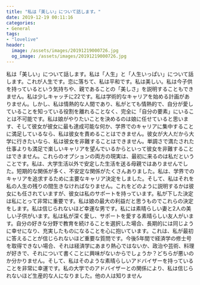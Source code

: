 ```yaml
---
title: "私は「美しい」について話します。"
date: 2019-12-19 00:11:16
categories:
- General
tags:
- "lovelive"
header:
  image: /assets/images/20191219000726.jpg
  og_image: /assets/images/20191219000726.jpg
---
```


私は「美しい」について話します。私は「人生」と「人生いっぱい」について話します。これが人生です。恋に落ちて、私は平和です。私は美しい。私は今子供を持っているという気持ちや、親であることの「美しさ」を説明することもできません。私は少しキャッチに22です。私は学術的なキャリアを始める計画がありません。しかし、私は情熱的な人間であり、私がとても情熱的で、自分が愛していることを知っている役割を離れることなく、完全に「自分の要素」にいることは不可能です。私は娘がやりたいことを決めるのは娘に任せていると思います、そして彼女が彼女に最も達成可能な何か、学界でのキャリアに集中することに満足しているなら、私は彼女を責めることはできません。彼女が大人だから大学に行きたいなら、私は彼女を非難することはできません。単調さで満たされた仕事よりも満足で楽しいキャリアを望んでいるからといって彼女を非難することはできません。これらのオプションの両方の現実は、最初に来るのは私だということです。私は、大学生活以外で安定した生活を送る母親ではありませんでした。短期的な関係が多く、不安定な関係がたくさんありました。私は、学界でのキャリアを追求するために主要なキャリア決定をしました。そして、私はそれを私の人生の残りの間生きなければなりません。これをどのように説明するかは彼女にも任されていますが、彼女は私のサポートを持っています。私が下した決定は私にとって非常に重要です。私は娘の最大の利益だと思うものでこれらの決定をします。私は信じられないほど幸運な男です。私には素晴らしい妻と2人の美しい子供がいます。私は私が深く愛し、サポートを愛する素晴らしい友人がいます。自分の好きな分野で教育を続けることを選択した場合、長期的には同じように幸せになり、充実したものになることを心に抱いています。これは、私が最初に答えることが信じられないほど重要な質問です。今後5年間で経済学の修士号を取得できない場合、それは経済学にあまり熱心ではないか、政治や芸術、料理が好きで、それについて書くことに興味がないからでしょうか？どちらが悪いのか分かりません。そして、私はそのような素晴らしいアドバイザーを持っていることを非常に幸運です。私の大学でのアドバイザーとの関係により、私は信じられないほど生産的な人になりました。他の人は知りません
